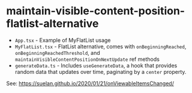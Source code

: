 # maintain-visible-content-position-flatlist-alternative

* `App.tsx` - Example of MyFlatList usage
* `MyFlatList.tsx` - FlatList alternative, comes with `onBeginningReached`, `onBeginningReachedThreshold`, and `maintainVisibleContentPositionOnNextUpdate` ref methods
* `generateData.ts` - Includes `useGenerateData`, a hook that provides random data that updates over time, paginating by a `center` property.

See: https://suelan.github.io/2020/01/21/onViewableItemsChanged/
